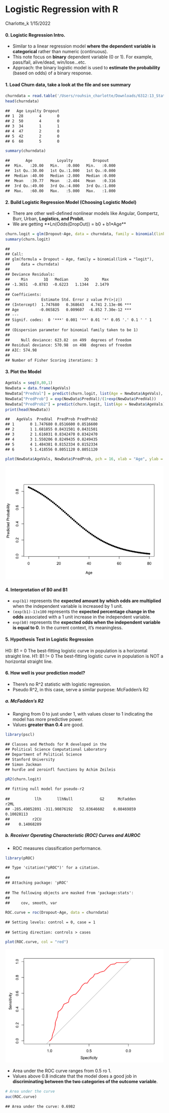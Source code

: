 Logistic Regression with R
================
Charlotte\_k
1/15/2022

#### **0. Logistic Regression Intro.**

-   Similar to a linear regression model **where the dependent variable
    is categorical** rather than numeric (continuous).
-   This note focus on **binary** dependent variable (0 or 1). For
    example, pass/fail, alive/dead, win/lose…etc.
-   Approach: the binary logistic model is used to **estimate the
    probability** (based on odds) of a binary response.

#### **1. Load Churn data, take a look at the file and see summary**

``` r
churndata = read.table('/Users/rouhsin_charlotte/Downloads/6312:13_Statistics data/Churndata.dat', header = TRUE)
head(churndata)
```

    ##   Age Loyalty Dropout
    ## 1  28       4       0
    ## 2  50       4       0
    ## 3  34       1       1
    ## 4  47       2       0
    ## 5  42       2       0
    ## 6  60       5       0

``` r
summary(churndata)
```

    ##       Age           Loyalty         Dropout     
    ##  Min.   :20.00   Min.   :0.000   Min.   :0.000  
    ##  1st Qu.:30.00   1st Qu.:1.000   1st Qu.:0.000  
    ##  Median :40.00   Median :2.000   Median :0.000  
    ##  Mean   :39.77   Mean   :2.404   Mean   :0.316  
    ##  3rd Qu.:49.00   3rd Qu.:4.000   3rd Qu.:1.000  
    ##  Max.   :60.00   Max.   :5.000   Max.   :1.000

#### **2. Build Logistic Regression Model (Choosing Logistic Model)**

-   There are other well-defined nonlinear models like Angular,
    Gompertz, Burr, Urban, **Logistics, and Probit.**
-   We are getting \*\*Ln(Odds(DropOut)) = b0 + b1\*Age\*\*

``` r
churn.logit = glm(Dropout~Age, data = churndata, family = binomial(link = 'logit'))
summary(churn.logit)
```

    ## 
    ## Call:
    ## glm(formula = Dropout ~ Age, family = binomial(link = "logit"), 
    ##     data = churndata)
    ## 
    ## Deviance Residuals: 
    ##     Min       1Q   Median       3Q      Max  
    ## -1.3651  -0.8783  -0.6223   1.1344   2.1479  
    ## 
    ## Coefficients:
    ##              Estimate Std. Error z value Pr(>|z|)    
    ## (Intercept)  1.747680   0.368643   4.741 2.13e-06 ***
    ## Age         -0.065825   0.009607  -6.852 7.30e-12 ***
    ## ---
    ## Signif. codes:  0 '***' 0.001 '**' 0.01 '*' 0.05 '.' 0.1 ' ' 1
    ## 
    ## (Dispersion parameter for binomial family taken to be 1)
    ## 
    ##     Null deviance: 623.82  on 499  degrees of freedom
    ## Residual deviance: 570.98  on 498  degrees of freedom
    ## AIC: 574.98
    ## 
    ## Number of Fisher Scoring iterations: 3

#### **3. Plot the Model**

``` r
AgeVals = seq(0,80,1)
NewData = data.frame(AgeVals)
NewData["PredVal"] = predict(churn.logit, list(Age = NewData$AgeVals), type = "link")
NewData["PredProb"] = exp(NewData$PredVal)/(1+exp(NewData$PredVal))
NewData["PredProb2"] = predict(churn.logit, list(Age = NewData$AgeVals), type = "response")
print(head(NewData))
```

    ##   AgeVals  PredVal  PredProb PredProb2
    ## 1       0 1.747680 0.8516600 0.8516600
    ## 2       1 1.681855 0.8431501 0.8431501
    ## 3       2 1.616031 0.8342470 0.8342470
    ## 4       3 1.550206 0.8249435 0.8249435
    ## 5       4 1.484381 0.8152334 0.8152334
    ## 6       5 1.418556 0.8051120 0.8051120

``` r
plot(NewData$AgeVals, NewData$PredProb, pch = 16, xlab = "Age", ylab = "Predicted Probability")
```

![](Logistic_Regression_v1_files/figure-gfm/unnamed-chunk-5-1.png)<!-- -->

#### **4. Interpretation of B0 and B1**

-   `exp(b1)` represents the **expected amount by which odds are
    multiplied** when the independent variable is increased by 1 unit.
-   `(exp(b1)-1)x100` represents the **expected percentage change in the
    odds** associated with a 1 unit increase in the independent
    variable.
-   `exp(b0)` represents the **expected odds when the independent
    variable is equal to 0**. In the current context, it’s meaningless.

#### **5. Hypothesis Test in Logistic Regression**

H0: B1 = 0 The best-fitting logistic curve in population is a horizontal
straight line. H1: B1 != 0 The best-fitting logistic curve in population
is NOT a horizontal straight line.

#### **6. How well is your prediction model?**

-   There’s no R^2 statistic with logistic regression.
-   Pseudo R^2, in this case, serve a similar purpose: McFadden’s R2

##### **a. McFadden’s R2**

-   Ranging from 0 to just under 1, with values closer to 1 indicating
    the model has more predictive power.
-   Values **greater than 0.4** are good.

``` r
library(pscl)
```

    ## Classes and Methods for R developed in the
    ## Political Science Computational Laboratory
    ## Department of Political Science
    ## Stanford University
    ## Simon Jackman
    ## hurdle and zeroinfl functions by Achim Zeileis

``` r
pR2(churn.logit)
```

    ## fitting null model for pseudo-r2

    ##           llh       llhNull            G2      McFadden          r2ML 
    ## -285.49052891 -311.90876192   52.83646602    0.08469859    0.10028113 
    ##          r2CU 
    ##    0.14068289

##### **b. Receiver Operating Characteristic (ROC) Curves and AUROC**

-   ROC measures classification performance.

``` r
library(pROC)
```

    ## Type 'citation("pROC")' for a citation.

    ## 
    ## Attaching package: 'pROC'

    ## The following objects are masked from 'package:stats':
    ## 
    ##     cov, smooth, var

``` r
ROC.curve = roc(Dropout~Age, data = churndata)
```

    ## Setting levels: control = 0, case = 1

    ## Setting direction: controls > cases

``` r
plot(ROC.curve, col = "red")
```

![](Logistic_Regression_v1_files/figure-gfm/unnamed-chunk-7-1.png)<!-- -->

-   Area under the ROC curve ranges from 0.5 ro 1.
-   Values above 0.8 indicate that the model does a good job in
    **discriminating between the two categories of the outcome
    variable**.

``` r
# Area under the curve
auc(ROC.curve)
```

    ## Area under the curve: 0.6982
